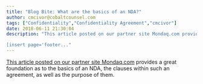 ```yaml
---
title: "Blog Bite: What are the basics of an NDA?"
author: cmcivor@cobaltcounsel.com
tags: ["Confidentiality","Confidentiality Agreement","cmcivor"]
date: 2018-06-11 21:30:04
description: "This article posted on our partner site Mondaq.com provides a great foundation as to the basics of an NDA, the clauses within such an agreement, as well as the purpose of them.

[insert page='footer..."
---
```


[This article posted on our partner site Mondaq.com](http://www.mondaq.com/canada/x/338458/Contract+Law/Understanding+the+basics+nondisclosure+agreements) provides a great foundation as to the basics of an NDA, the clauses within such an agreement, as well as the purpose of them.